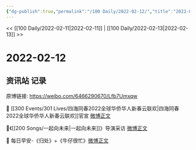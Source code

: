 ```yaml
---
{"dg-publish":true,"permalink":"/100 Daily/2022-02-12/","title":"2022-02-12","created":"2022-12-22T15:53:14.000+08:00","updated":"2023-04-11T14:46:34.000+08:00"}
---
```



<< [[100 Daily/2022-02-11\|2022-02-11]] | [[100 Daily/2022-02-13\|2022-02-13]] >>

# 2022-02-12

## 资讯站 记录

原博链接: https://weibo.com/6466290670/Lfb7Umxqw

🌟 [[300 Events/301 Lives/四海同春2022全球华侨华人新春云联欢\|四海同春2022全球华侨华人新春云联欢]]官宣 [微博正文](https://weibo.com/detail/4736039091176389)

🌟《[[200 Songs/一起向未来\|一起向未来]]》导演采访 [微博正文](https://weibo.com/detail/4736057868812759)

🌟 每日早安-《归处》+《牛仔很忙》[微博正文](https://weibo.com/detail/4735965472752492)
